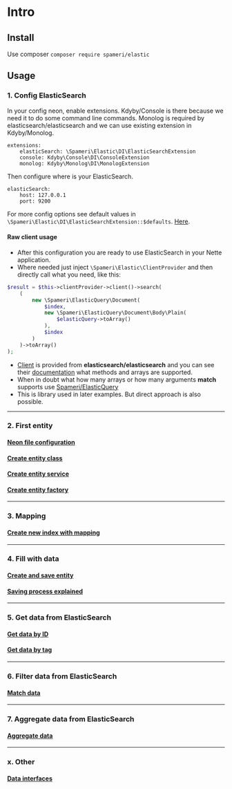 # Intro

## Install

Use composer `composer require spameri/elastic`

## Usage

### 1. Config ElasticSearch

In your config neon, enable extensions. Kdyby/Console is there because we need it to do some command line commands.
Monolog is required by elasticsearch/elasticsearch and we can use existing extension in Kdyby/Monolog. 

```neon
extensions:
	elasticSearch: \Spameri\Elastic\DI\ElasticSearchExtension
	console: Kdyby\Console\DI\ConsoleExtension
	monolog: Kdyby\Monolog\DI\MonologExtension
```

Then configure where is your ElasticSearch.
```neon
elasticSearch:
	host: 127.0.0.1
	port: 9200
```

For more config options see default values in `\Spameri\Elastic\DI\ElasticSearchExtension::$defaults`. [Here](../src/DI/ElasticSearchExtension.php#L9).

#### Raw client usage
- After this configuration you are ready to use ElasticSearch in your Nette application.
- Where needed just inject `\Spameri\Elastic\ClientProvider` and then directly call what you need, like this:
```php
$result = $this->clientProvider->client()->search(
	(
		new \Spameri\ElasticQuery\Document(
			$index,
			new \Spameri\ElasticQuery\Document\Body\Plain(
				$elasticQuery->toArray()
			),
			$index
		)
	)->toArray()
);
```
- [Client](https://github.com/elastic/elasticsearch-php/blob/master/src/Elasticsearch/Client.php) is provided from **elasticsearch/elasticsearch** and you can see their [documentation](https://github.com/elastic/elasticsearch-php#quickstart) 
what methods and arrays are supported.
- When in doubt what how many arrays or how many arguments **match** supports use [Spameri/ElasticQuery](https://github.com/Spameri/ElasticQuery/blob/master/doc/02-query-objects.md)
- This is library used in later examples. But direct approach is also possible.

---

### 2. First entity

#### [Neon file configuration](02_neon_configuration.md)

#### [Create entity class](03_entity_class.md)

#### [Create entity service](12_entity_service.md)

#### [Create entity factory](11_entity_factory.md)

---

### 3. Mapping

#### [Create new index with mapping](05_new_index_with_mapping.md)

---

### 4. Fill with data

#### [Create and save entity](06_fill_data.md)

#### [Saving process explained](07_save_explained.md)

---

### 5. Get data from ElasticSearch

#### [Get data by ID](08_basic_get.md)

#### [Get data by tag](13_advanced_get.md)

---

### 6. Filter data from ElasticSearch

#### [Match data](09_match_get.md)

---

### 7. Aggregate data from ElasticSearch

#### [Aggregate data](10_aggregate.md)

---

### x. Other

#### [Data interfaces](04_data_interfaces.md)

